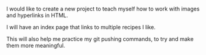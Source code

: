 I would like to create a new project to teach myself how to work with images and hyperlinks in HTML.

I will have an index page that links to multiple recipes I like.

This will also help me practice my git pushing commands, to try and make them more meaningful.